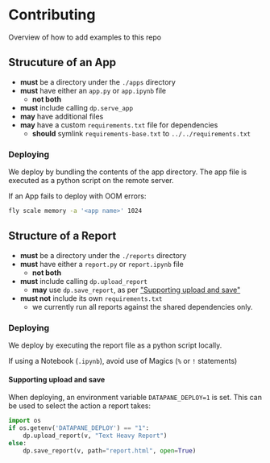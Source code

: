 # Contributing

Overview of how to add examples to this repo


## Strucuture of an App

- **must** be a directory under the `./apps` directory
- **must** have either an `app.py` or `app.ipynb` file
  - **not both**
- **must** include calling `dp.serve_app`
- **may** have additional files
- **may** have a custom `requirements.txt` file for dependencies
  - **should** symlink `requirements-base.txt` to `../../requirements.txt`

### Deploying

We deploy by bundling the contents of the app directory.
The app file is executed as a python script on the remote server.

If an App fails to deploy with OOM errors:
```sh
fly scale memory -a '<app name>' 1024
```

## Structure of a Report

- **must** be a directory under the `./reports` directory
- **must** have either a `report.py` or `report.ipynb` file
  - **not both**
- **must** include calling `dp.upload_report`
  - **may** use `dp.save_report`, as per ["Supporting upload and save"](#supporting-upload-and-save)
- **must not** include its own `requirements.txt`
  - we currently run all reports against the shared dependencies only.

### Deploying

We deploy by executing the report file as a python script locally.

If using a Notebook (`.ipynb`), avoid use of Magics (`%` or `!` statements)

#### Supporting upload and save

When deploying, an environment variable `DATAPANE_DEPLOY=1` is set.
This can be used to select the action a report takes:

```py
import os
if os.getenv('DATAPANE_DEPLOY') == "1":
    dp.upload_report(v, "Text Heavy Report")
else:
    dp.save_report(v, path="report.html", open=True)
```
